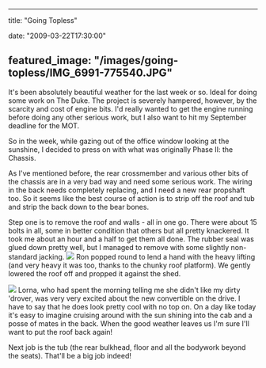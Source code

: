 
---
title: "Going Topless"

date: "2009-03-22T17:30:00"

featured_image: "/images/going-topless/IMG_6991-775540.JPG"
---


It's been absolutely beautiful weather for the last week or so.  Ideal for doing some work on The Duke.  The project is severely hampered, however, by the scarcity and cost of engine bits.  I'd really wanted to get the engine running before doing any other serious work, but I also want to hit my September deadline for the MOT.

So in the week, while gazing out of the office window looking at the sunshine, I decided to press on with what was originally Phase II: the Chassis.

As I've mentioned before, the rear <span>crossmember</span> and various other bits of the chassis are in a very bad way and need some serious work.  The wiring in the back needs completely replacing, and I need a new rear <span>propshaft</span> too.  So it seems like the best course of action is to strip off the roof and tub and strip the back down to the bear bones.

Step one is to remove the roof and walls - all in one go.  There were about 15 bolts in all, some in better condition that others but all pretty knackered.  It took me about an hour and a half to get them all done.  The rubber seal was glued down pretty well, but I managed to remove with some slightly non-standard jacking.
<a href="http://danandtheduke.co.uk/uploaded_images/IMG_6991-775605.JPG"><img src="/images/going-topless/IMG_6991-775540.JPG"/></a>
Ron popped round to lend a hand with the heavy lifting (and very heavy it was too, thanks to the chunky roof platform).  We gently lowered the roof off and propped it against the shed.

<a href="http://danandtheduke.co.uk/uploaded_images/IMG_6997-775720.JPG"><img src="/images/going-topless/IMG_6997-775645.JPG"/></a>
Lorna, who had spent the morning telling me she didn't like my dirty 'drover, was very very excited about the new <span>convertible</span> on the drive.  I have to say that he does look pretty cool with no top on.  On a day like today it's easy to imagine cruising around with the sun shining into the cab and a posse of mates in the back.  When the good weather leaves us I'm sure I'll want to put the roof back again!

Next job is the tub (the rear bulkhead, floor and all the bodywork beyond the seats).  <span>That'll</span> be a big job indeed!